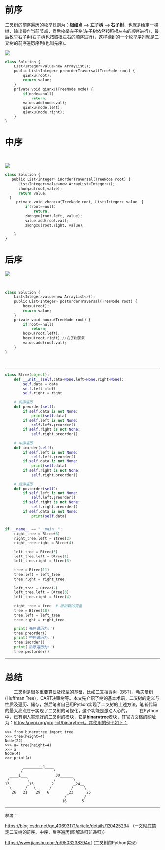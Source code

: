 # 前序

二叉树的前序遍历的枚举规则为：**根结点 —> 左子树 —> 右子树**，也就是给定一棵树，输出操作当前节点，然后枚举左子树(左子树依然按照根左右的顺序进行)，最后枚举右子树(右子树也按照根左右的顺序进行)，这样得到的一个枚举序列就是二叉树的前序遍历序列(也叫先序)。

![](https://img-blog.csdnimg.cn/img_convert/831d5c05f1d2dfc82b8abf407699a8f5.png)

```python
class Solution {
    List<Integer>value=new ArrayList();
    public List<Integer> preorderTraversal(TreeNode root) {
        qianxu(root);
        return value;
    }
    private void qianxu(TreeNode node) {
        if(node==null)
            return;
        value.add(node.val);
        qianxu(node.left);
        qianxu(node.right);
    }
}
```

# 中序

<br/>

![](https://img-blog.csdnimg.cn/img_convert/bc401f2b831d1b92f874296a04c00bd4.png)

```python
class Solution {
   public List<Integer> inorderTraversal(TreeNode root) {
	  List<Integer>value=new ArrayList<Integer>();
	  zhongxu(root,value);
	  return value;
  }
	 private void zhongxu(TreeNode root, List<Integer> value) {
		 if(root==null)
			 return;
		 zhongxu(root.left, value);
		 value.add(root.val);
		 zhongxu(root.right, value);
		
	}
}
```

# 后序

![](https://img-blog.csdnimg.cn/img_convert/9ac0f26dda230c75b87b518d2cf77edc.png)

<br/>

```python
class Solution {
    List<Integer>value=new ArrayList<>();
    public List<Integer> postorderTraversal(TreeNode root) {
        houxu(root);
        return value;
    }
    private void houxu(TreeNode root) {
        if(root==null)
            return;
        houxu(root.left);
        houxu(root.right);//右子树回来
        value.add(root.val);
    }
}
```

<br/>

---

```python
class Btree(object):
    def __init__(self,data=None,left=None,right=None):
        self.data = data
        self.left =left
        self.right = right

    # 前序遍历
    def preorder(self):
        if self.data is not None:
            print(self.data)
        if self.left is not None:
            self.left.preorder()
        if self.right is not None:
            self.right.preorder()

    # 中序遍历
    def inorder(self):
        if self.left is not None:
            self.left.preorder()
        if self.data is not None:
            print(self.data)
        if self.right is not None:
            self.right.preorder()

    # 后序遍历
    def postorder(self):
        if self.left is not None:
            self.left.preorder()
        if self.right is not None:
            self.right.preorder()
        if self.data is not None:
            print(self.data)


if __name__ == "__main__":
    right_tree = Btree(6)
    right_tree.left = Btree(2)
    right_tree.right = Btree(4)

    left_tree = Btree(5)
    left_tree.left = Btree(1)
    left_tree.right = Btree(3)

    tree = Btree(11)
    tree.left = left_tree
    tree.right = right_tree

    left_tree = Btree(7)
    left_tree.left = Btree(3)
    left_tree.right = Btree(4)

    right_tree = tree  # 增加新的变量
    tree = Btree(18)
    tree.left = left_tree
    tree.right = right_tree

    print('先序遍历为:')
    tree.preorder()
    print('中序遍历为:')
    tree.inorder()
    print('后序遍历为:')
    tree.postorder()
```

---

# 总结

  二叉树是很多重要算法及模型的基础，比如二叉搜索树（BST），哈夫曼树(Huffman Tree)，CART决策树等。本文先介绍了树的基本术语，二叉树的定义与性质及遍历、储存，然后笔者自己用Python实现了二叉树的上述方法，笔者代码的最大亮点在于实现了二叉树的可视化，这个功能是激动人心的。
  在Python中，已有别人实现好的二叉树的模块，它是**binarytree**模块，其官方文档的网址为：https://pypi.org/project/binarytree/。其使用的例子如下：

```
>>> from binarytree import tree
>>> tree(height=4)
Node(22)
>>> a= tree(height=4)
>>> a
Node(4)
>>> print(a)

        _________4____
       /              \
  ____1___             30______
 /        \           /        \
13        _15        2         _24__
  \      /   \      /         /     \
   26   21    29   6        _23      25
                           /        /
                          16       5

```
---

参考：

https://blog.csdn.net/qq_40693171/article/details/120425294  （一文彻底搞定二叉树的前序、中序、后序遍历(图解递归非递归)）

https://www.jianshu.com/p/9503238394df  (二叉树的Python实现)
